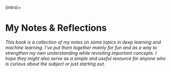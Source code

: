 (intro)=
# My Notes & Reflections

_This book is a collection of my notes on some topics in deep learning and machine learning. I’ve put them together mainly for fun and as a way to strengthen my own understanding while revisiting important concepts. I hope they might also serve as a simple and useful resource for anyone who is curious about the subject or just starting out._